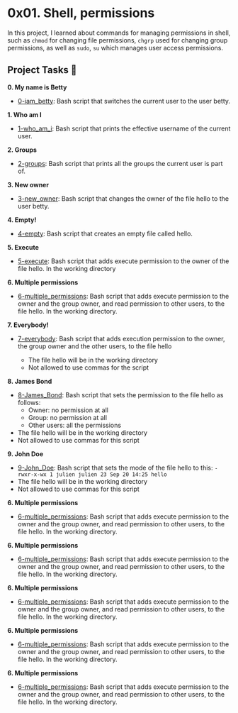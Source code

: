 # 0x01. Shell, permissions

In this project, I learned about commands for managing permissions in shell, 
such as `chmod` for changing file permissions, `chgrp` used for changing group 
permissions, as well as `sudo`, `su` which manages user access permissions.

## Project Tasks :page_with_curl:

**0. My name is Betty**
  * [0-iam_betty](./0-iam_betty): Bash script that switches the current user to 
the user betty.

**1. Who am I**
  * [1-who_am_i](./1-who_am_i): Bash script that prints the effective username of 
the current user.

**2. Groups**
  * [2-groups](./2-groups): Bash script that prints all the groups the current 
user is part of.

**3. New owner**
  * [3-new_owner](./3-new_owner): Bash script that changes the owner of the file 
hello to the user betty.

**4. Empty!**
  * [4-empty](./4-empty): Bash script that creates an empty file called hello.

**5. Execute**
  * [5-execute](./5-execute): Bash script that adds execute permission to the owner 
of the file hello. In  the working directory

**6. Multiple permissions**
  * [6-multiple_permissions](./6-multiple_permissions): Bash script that adds execute 
permission to the owner and the group owner, and read permission to other users, 
to the file hello. In the working directory.

**7. Everybody!**
  * [7-everybody](./7-everybody): Bash script that adds execution permission to the owner, 
the group owner and the other users, to the file hello

	* The file hello will be in the working directory
	* Not allowed to use commas for the script

**8. James Bond**
  * [8-James_Bond](./8-James_Bond): Bash script that sets the permission to the file hello as follows:
	* Owner: no permission at all
	* Group: no permission at all
	* Other users: all the permissions
  * The file hello will be in the working directory 
  * Not allowed to use commas for this script

**9. John Doe**
  * [9-John_Doe](./9-John_Doe): Bash script that sets the mode of the file hello to this:
`-rwxr-x-wx 1 julien julien 23 Sep 20 14:25 hello`
  * The file hello will be in the working directory
  * Not allowed to use commas for this script

**6. Multiple permissions**
  * [6-multiple_permissions](./6-multiple_permissions): Bash script that adds execute
permission to the owner and the group owner, and read permission to other users,
to the file hello. In the working directory.

**6. Multiple permissions**
  * [6-multiple_permissions](./6-multiple_permissions): Bash script that adds execute
permission to the owner and the group owner, and read permission to other users,
to the file hello. In the working directory.

**6. Multiple permissions**
  * [6-multiple_permissions](./6-multiple_permissions): Bash script that adds execute
permission to the owner and the group owner, and read permission to other users,
to the file hello. In the working directory.

**6. Multiple permissions**
  * [6-multiple_permissions](./6-multiple_permissions): Bash script that adds execute
permission to the owner and the group owner, and read permission to other users,
to the file hello. In the working directory.

**6. Multiple permissions**
  * [6-multiple_permissions](./6-multiple_permissions): Bash script that adds execute
permission to the owner and the group owner, and read permission to other users,
to the file hello. In the working directory.
